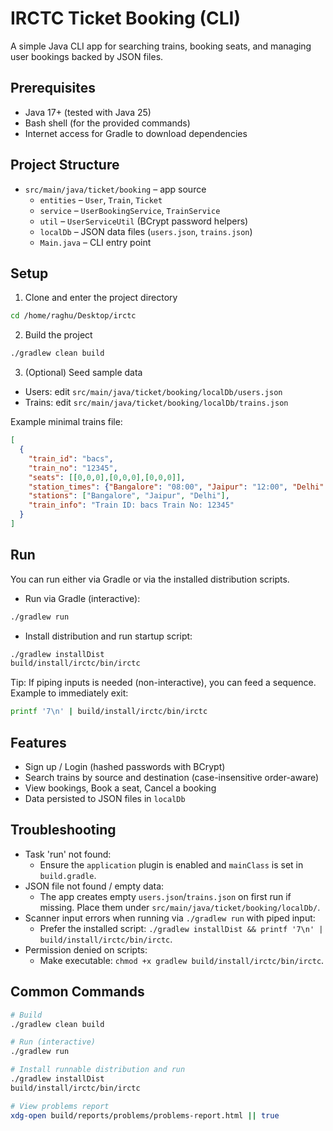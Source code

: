 # IRCTC Ticket Booking (CLI)

A simple Java CLI app for searching trains, booking seats, and managing user bookings backed by JSON files.

## Prerequisites
- Java 17+ (tested with Java 25)
- Bash shell (for the provided commands)
- Internet access for Gradle to download dependencies

## Project Structure
- `src/main/java/ticket/booking` – app source
  - `entities` – `User`, `Train`, `Ticket`
  - `service` – `UserBookingService`, `TrainService`
  - `util` – `UserServiceUtil` (BCrypt password helpers)
  - `localDb` – JSON data files (`users.json`, `trains.json`)
  - `Main.java` – CLI entry point

## Setup
1) Clone and enter the project directory
```bash
cd /home/raghu/Desktop/irctc
```

2) Build the project
```bash
./gradlew clean build
```

3) (Optional) Seed sample data
- Users: edit `src/main/java/ticket/booking/localDb/users.json`
- Trains: edit `src/main/java/ticket/booking/localDb/trains.json`

Example minimal trains file:
```json
[
  {
    "train_id": "bacs",
    "train_no": "12345",
    "seats": [[0,0,0],[0,0,0],[0,0,0]],
    "station_times": {"Bangalore": "08:00", "Jaipur": "12:00", "Delhi": "18:00"},
    "stations": ["Bangalore", "Jaipur", "Delhi"],
    "train_info": "Train ID: bacs Train No: 12345"
  }
]
```

## Run
You can run either via Gradle or via the installed distribution scripts.

- Run via Gradle (interactive):
```bash
./gradlew run
```

- Install distribution and run startup script:
```bash
./gradlew installDist
build/install/irctc/bin/irctc
```

Tip: If piping inputs is needed (non-interactive), you can feed a sequence. Example to immediately exit:
```bash
printf '7\n' | build/install/irctc/bin/irctc
```

## Features
- Sign up / Login (hashed passwords with BCrypt)
- Search trains by source and destination (case-insensitive order-aware)
- View bookings, Book a seat, Cancel a booking
- Data persisted to JSON files in `localDb`

## Troubleshooting
- Task 'run' not found:
  - Ensure the `application` plugin is enabled and `mainClass` is set in `build.gradle`.
- JSON file not found / empty data:
  - The app creates empty `users.json`/`trains.json` on first run if missing. Place them under `src/main/java/ticket/booking/localDb/`.
- Scanner input errors when running via `./gradlew run` with piped input:
  - Prefer the installed script: `./gradlew installDist && printf '7\n' | build/install/irctc/bin/irctc`.
- Permission denied on scripts:
  - Make executable: `chmod +x gradlew build/install/irctc/bin/irctc`.

## Common Commands
```bash
# Build
./gradlew clean build

# Run (interactive)
./gradlew run

# Install runnable distribution and run
./gradlew installDist
build/install/irctc/bin/irctc

# View problems report
xdg-open build/reports/problems/problems-report.html || true
```
